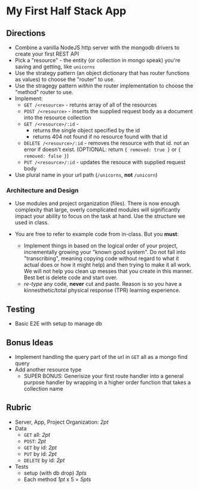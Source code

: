 My First Half Stack App
======

## Directions

* Combine a vanilla NodeJS http server with the mongodb drivers to create your first REST API
* Pick a "resource" - the entity (or collection in mongo speak) you're saving and getting, like `unicorns`
* Use the strategy pattern (an object dictionary that has router functions as values) to choose the "router" to use.
* Use the stragegy pattern _within_ the router implementation to choose the "method" router to use.
* Implement:
    * `GET /<resource>` - returns array of all of the resources
    * `POST /<resource>` - inserts the supplied request body as a document into the resource collection
    * `GET /<resource>/:id` -
      * returns the single object specified by the id
      * returns 404 not found if no resource found with that id    
    * `DELETE /<resource>/:id` - removes the resource with that id. not an error if doesn't exist. 
    (OPTIONAL: return `{ removed: true }` or `{ removed: false }`)
    * `PUT /<resource>/:id` - updates the resouce with supplied request body
* Use plural name in your url path (`/unicorns`, **not** `/unicorn`)

### Architecture and Design

* Use modules and project organization (files). There is now enough complexity that large, overly complicated modules 
will significantly impact your ability to focus on the task at hand. Use the structure we used
in class.

* You are free to refer to example code from in-class. But you **must**:
  * Implement things in based on the logical order of your project, incrementally growing your "known good system". 
  Do not fall into "transcribing", meaning copying code without regard to what it actual does or how it might help) 
  and then trying to make it all work. We will not help you clean up messes that you create in this manner. 
  Best bet is delete code and start over.
  * *re-type* any code, **never** cut and paste. Reason is so you have a kinnesthetic/total physical response (TPR) 
  learning experience.

## Testing

* Basic E2E with setup to manage db

## Bonus Ideas

* Implement handling the query part of the url in `GET` all as a mongo find query
* Add another resource type
  * SUPER BONUS: Generisize your first route handler into a general purpose
  handler by wrapping in a higher order function that takes a collection name

## Rubric

* Server, App, Project Organization: *2pt*
* Data
  * `GET` all: *2pt*
  * `POST`: *2pt*
  * `GET` by id: *2pt*
  * `PUT` by id: *2pt*
  * `DELETE` by id: *2pt*
* Tests
  * setup (with db drop) *3pts*
  * Each method *1pt* x 5 = *5pts*
